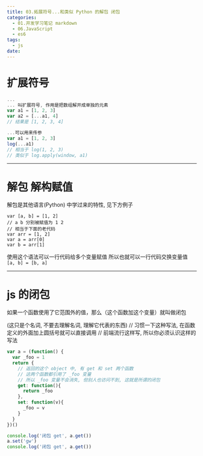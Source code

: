 ```yaml
---
title: 03.拓展符号...和类似 Python 的解包 闭包
categories:
  - 01.开发学习笔记 markdown
  - 06.JavaScript
  - es6
tags:
  - js
date:
---
```


# 扩展符号

```JavaScript
...
... 叫扩展符号, 作用是把数组解开成单独的元素
var a1 = [1, 2, 3]
var a2 = [...a1, 4]
// 结果是 [1, 2, 3, 4]

...可以用来传参
var a1 = [1, 2, 3]
log(...a1)
// 相当于 log(1, 2, 3)
// 类似于 log.apply(window, a1)
```

------------------

# 解包 解构赋值
解包是其他语言(Python) 中学过来的特性, 见下方例子
    
    var [a, b] = [1, 2]
    // a b 分别被赋值为 1 2
    // 相当于下面的老代码
    var arr = [1, 2]
    var a = arr[0]
    var b = arr[1]

使用这个语法可以一行代码给多个变量赋值
所以也就可以一行代码交换变量值
` [a, b] = [b, a] `

------------------

# js 的闭包

如果一个函数使用了它范围外的值，那么（这个函数加这个变量）就叫做闭包

(这只是个名词, 不要去理解名词, 理解它代表的东西)
// 习惯一下这种写法, 在函数定义的外面加上圆括号就可以直接调用
// 前端流行这样写, 所以你必须认识这样的写法
    

```javascript
var a = (function() {
  var _foo = 1
  return {
    // 返回的这个 object 中, 有 get 和 set 两个函数
    // 这两个函数都引用了 _foo 变量
    // 所以 _foo 变量不会消失, 但别人也访问不到, 这就是所谓的闭包
    get: function(){
      return _foo
    },
    set: function(v){
      _foo = v
    }
  }
})()

console.log('闭包 get', a.get())
a.set('gw')
console.log('闭包 get', a.get())
```
